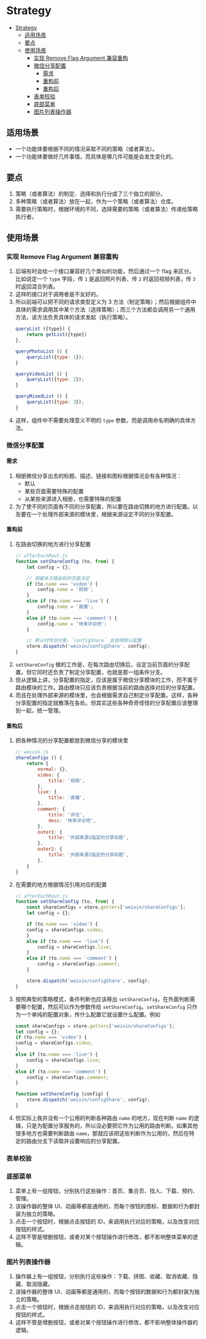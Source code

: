 # Strategy


<!-- TOC -->

- [Strategy](#strategy)
    - [适用场景](#适用场景)
    - [要点](#要点)
    - [使用场景](#使用场景)
        - [实现 Remove Flag Argument 兼容重构](#实现-remove-flag-argument-兼容重构)
        - [微信分享配置](#微信分享配置)
            - [需求](#需求)
            - [重构前](#重构前)
            - [重构后](#重构后)
        - [表单校验](#表单校验)
        - [底部菜单](#底部菜单)
        - [图片列表操作器](#图片列表操作器)

<!-- /TOC -->


## 适用场景
* 一个功能体要根据不同的情况采取不同的策略（或者算法）。
* 一个功能体要做好几件事情，而具体是哪几件可能是会发生变化的。


## 要点
1. 策略（或者算法）的制定、选择和执行分成了三个独立的部分。
2. 多种策略（或者算法）放在一起，作为一个策略（或者算法）仓库。
3. 需要执行策略时，根据环境的不同，选择需要的策略（或者算法）传递给策略执行者。


## 使用场景
### 实现 Remove Flag Argument 兼容重构
1. 后端有时会给一个接口兼容好几个类似的功能，然后通过一个 flag 来区分。比如说定一个 `type` 字段，传 `1` 是返回照片列表、传 `2` 时返回视频列表，传 `3` 时返回混合列表。
2. 这样的接口对于调用者是不友好的。
3. 所以前端可以把不同的请求类型定义为 3 方法（制定策略）；然后根据组件中具体的需求调用其中某个方法（选择策略）；而三个方法都会调用另一个通用方法，该方法负责具体的请求发起（执行策略）。
    ```js
    queryList ({type}) {
        return getList({type})
    },

    queryPhotoList () {
        queryList({type: 1});
    }

    queryVideoList () {
        queryList({type: 2});
    }

    queryMixedList () {
        queryList({type: 3});
    }
    ```
4. 这样，组件中不需要处理意义不明的 `type` 参数，而是调用命名明确的具体方法。


### 微信分享配置
#### 需求
1. 相册微信分享出去的标题、描述、链接和图标根据情况会有各种情况：
    * 默认
    * 某些页面需要特殊的配置
    * 从某些来源进入相册，也需要特殊的配置
2. 为了使不同的页面有不同的分享配置，所以要在路由切换的地方进行配置。以及要在一个处理外部来源的模块里，根据来源设定不同的分享配置。

#### 重构前
1. 在路由切换的地方进行分享配置
    ```js
    // afterEachRout.js
    function setShareConfig (to, from) {
        let config = {};

        // 根据本次路由到的页面决定
        if (to.name === 'video') {
            config.name = '视频';
        }
        else if (to.name === 'live') {
            config.name = '直播';
        }
        else if (to.name === 'comment') {
            config.name = '快来评论吧';
        }

        // 默认时传空对象，`configShare` 会使用默认配置
        store.dispatch('weixin/configShare', config);
    }
    ```
2. `setShareConfig` 做的工作是，在每次路由切换后，设定当前页面的分享配置。但它同时还负责了制定分享配置，也就是那一组条件分支。
3. 但从逻辑上讲，分享配置的指定，应该是属于微信分享模块的工作，而不属于路由模块的工作。路由模块只应该负责根据当前的路由选择对应的分享配置。
4. 而且在处理外部来源的模块里，也会根据需求自己制定分享配置。这样，各种分享配置的指定就散落在各处。但其实这些各种奇奇怪怪的分享配置应该整理到一起，统一管理。

#### 重构后
1. 把各种情况的分享配置都放到微信分享的模块里
    ```js
    // weixin.js
    shareConfigs () {
        return {
            normal: {},
            video: {
                title: '视频',
            },
            live: {
                title: '直播',
            },
            comment: {
                title: '评论',
                desc: '快来评论吧',
            },
            outer1: {
                title: '外部来源1指定的分享标题',
            },
            outer2: {
                title: '外部来源2指定的分享标题',
            },
        }
    }
    ```
2. 在需要的地方根据情况引用对应的配置
    ```js
    // afterEachRout.js
    function setShareConfig (to, from) {
        const shareConfigs = store.getters['weixin/shareConfigs'];
        let config = {};

        if (to.name === 'video') {
        config = shareConfigs.video;
        }
        else if (to.name === 'live') {
            config = shareConfigs.live;
        }
        else if (to.name === 'comment') {
            config = shareConfigs.comment;
        }

        store.dispatch('weixin/configShare', config);
    }
    ```
3. 按照典型的策略模式，条件判断也应该移出 `setShareConfig`，在外面判断需要哪个配置，然后可以作为参数传给 `setShareConfig`。`setShareConfig` 只作为一个单纯的配置对象，传什么配置它就设置什么配置。例如
    ```js
    const shareConfigs = store.getters['weixin/shareConfigs'];
    let config = {};
    if (to.name === 'video') {
    config = shareConfigs.video;
    }
    else if (to.name === 'live') {
        config = shareConfigs.live;
    }
    else if (to.name === 'comment') {
        config = shareConfigs.comment;
    }

    function setShareConfig (config) {
        store.dispatch('weixin/configShare', config);
    }
    ```
4. 但实际上我并没有一个公用的判断各种路由 `name` 的地方，现在判断 `name` 的逻辑，只是为配置分享服务的，所以没必要把它作为公用的路由判断。如果其他很多地方也需要判断路由 `name`，那就应该把这些判断作为公用的，然后在特定的路由分支下读取并设置响应的分享配置。


### 表单校验

### 底部菜单
1. 菜单上有一组按钮，分别执行这些操作：首页、集合页、找人、下载、预约、管理。
2. 该操作器的整体 UI、动画等都是通用的，而每个按钮的图标、数据和行为都封装为独立的策略。
3. 点击一个按钮时，根据点击按钮的 ID，来调用执行对应的策略，以及改变对应按钮的样式。
4. 这样不管是增删按钮，或者对某个按钮操作进行修改，都不影响整体菜单的逻辑。

### 图片列表操作器
1. 操作器上有一组按钮，分别执行这些操作：下载、拼图、收藏、取消收藏、隐藏、取消隐藏。
2. 该操作器的整体 UI、动画等都是通用的，而每个按钮的数据和行为都封装为独立的策略。
3. 点击一个按钮时，根据点击按钮的 ID，来调用执行对应的策略，以及改变对应按钮的样式。
4. 这样不管是增删按钮，或者对某个按钮操作进行修改，都不影响整体操作器的逻辑。